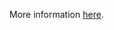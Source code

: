More information [here](https://docs.prismacloud.io/en/enterprise-edition/policy-reference/google-cloud-policies/google-cloud-iam-policies/bc-gcp-iam-8).
